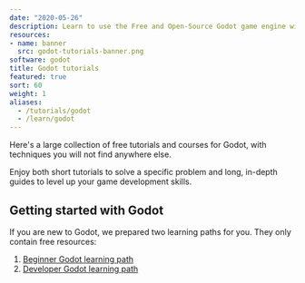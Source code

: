 ```yaml
---
date: "2020-05-26"
description: Learn to use the Free and Open-Source Godot game engine with short tutorials.
resources:
- name: banner
  src: godot-tutorials-banner.png
software: godot
title: Godot tutorials
featured: true
sort: 60
weight: 1
aliases:
  - /tutorials/godot
  - /learn/godot
---
```


Here's a large collection of free tutorials and courses for Godot, with techniques you will not find anywhere else.

Enjoy both short tutorials to solve a specific problem and long, in-depth guides to level up your game development skills.

## Getting started with Godot

If you are new to Godot, we prepared two learning paths for you. They only contain free resources:

1. [Beginner Godot learning path](/tutorial/godot/learning-paths/beginner/)
1. [Developer Godot learning path](/tutorial/godot/learning-paths/developer/)
